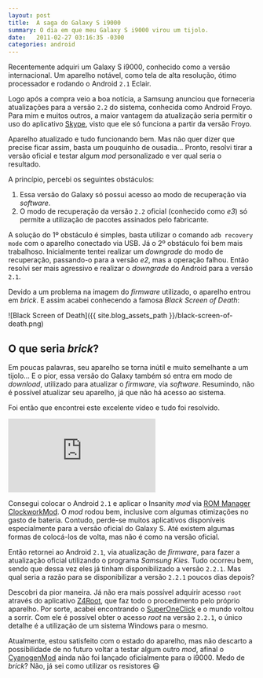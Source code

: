 ```yaml
---
layout: post
title:  A saga do Galaxy S i9000
summary: O dia em que meu Galaxy S i9000 virou um tijolo.
date:   2011-02-27 03:16:35 -0300
categories: android
---
```


Recentemente adquiri um Galaxy S i9000, conhecido como a versão   internacional. Um aparelho notável, como tela de alta resolução, ótimo   processador e rodando o Android `2.1` Eclair.

Logo após a compra veio a boa notícia, a Samsung anunciou que forneceria atualizações para a versão `2.2` do sistema, conhecida como Android Froyo. Para mim e muitos outros, a maior vantagem da atualização seria permitir o uso do aplicativo [Skype][skype], visto que ele só funciona a partir da versão Froyo.

Aparelho atualizado e tudo funcionando bem. Mas não quer dizer que precise ficar assim, basta um pouquinho de ousadia... Pronto, resolvi tirar a versão oficial e testar algum *mod* personalizado e ver qual seria o resultado.

A princípio, percebi os seguintes obstáculos:

1. Essa versão do Galaxy só possui acesso ao modo de recuperação via *software*.
2. O modo de recuperação da versão `2.2` oficial (conhecido como *e3*) só permite a utilização de pacotes assinados pelo fabricante.

A solução do 1º obstáculo é simples, basta utilizar o comando `adb recovery mode` com o aparelho conectado via USB. Já o 2º obstáculo foi bem mais trabalhoso. Inicialmente tentei realizar um *downgrade* do modo de recuperação, passando-o para a versão *e2*, mas a operação falhou. Então resolvi ser mais agressivo e realizar o *downgrade* do Android para a versão `2.1`.

Devido a um problema na imagem do *firmware* utilizado, o aparelho entrou em *brick*. E assim acabei conhecendo a famosa *Black Screen of Death*:

![Black Screen of Death]({{ site.blog_assets_path }}/black-screen-of-death.png)

## O que seria *brick*?

Em poucas palavras, seu aparelho se torna inútil e muito semelhante a um tijolo... E o pior, essa versão do Galaxy também só entra em
modo de *download*, utilizado para atualizar o *firmware*, via *software*. Resumindo, não é possível atualizar seu aparelho, já que não há acesso ao sistema.

Foi então que encontrei este excelente vídeo e tudo foi resolvido.

<div class="embed-container"><iframe src="https://www.youtube-nocookie.com/embed/D0aoabVtPJ8?rel=0" frameborder="0" allowfullscreen></iframe></div>

Consegui colocar o Android `2.1` e aplicar o Insanity *mod* via [ROM Manager ClockworkMod][rom-manager]. O *mod* rodou bem, inclusive com algumas otimizações no gasto de bateria. Contudo, perde-se muitos aplicativos disponíveis especialmente para a versão oficial do Galaxy S. Até existem algumas formas de colocá-los de volta, mas não é como na versão oficial.

Então retornei ao Android `2.1`, via atualização de *firmware*, para fazer a atualização oficial utilizando o programa *Samsung Kies*. Tudo ocorreu bem, sendo que dessa vez eles já tinham disponibilizado a versão `2.2.1`. Mas qual seria a razão para se disponibilizar a versão `2.2.1` poucos dias depois?

Descobri da pior maneira. Já não era mais possível adquirir acesso `root` através do aplicativo [Z4Root][z4-root], que faz todo o procedimento pelo próprio aparelho. Por sorte, acabei encontrando o [SuperOneClick][super-one-click] e o mundo voltou a sorrir. Com ele é possível obter o acesso *root* na versão `2.2.1`, o único detalhe é a utilização de um sistema Windows para o mesmo.

Atualmente, estou satisfeito com o estado do aparelho, mas não descarto a possibilidade de no futuro voltar a testar algum outro *mod*, afinal o [CyanogenMod][cyanogen-mod] ainda não foi lançado oficialmente para o i9000. Medo de *brick*? Não, já sei como utilizar os resistores :smiley:

[skype]:           http://www.skype.com
[rom-manager]:     https://market.android.com/details?id=com.koushikdutta.rommanager
[z4-root]:         http://forum.xda-developers.com/showthread.php?t=833953
[super-one-click]: http://forum.xda-developers.com/showthread.php?t=803682
[cyanogen-mod]:    http://www.cyanogenmod.com
